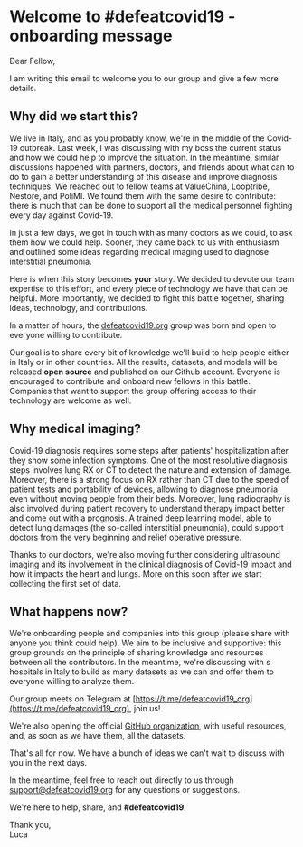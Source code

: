 # Welcome to #defeatcovid19 - onboarding message

Dear Fellow,

I am writing this email to welcome you to our group and give a few more details.

## Why did we start this?

We live in Italy, and as you probably know, we're in the middle of the Covid-19 outbreak. Last week, I was discussing with my boss the current status and how we could help to improve the situation. In the meantime, similar discussions happened with partners, doctors, and friends about what can to do to gain a better understanding of this disease and improve diagnosis techniques. We reached out to fellow teams at ValueChina, Looptribe, Nestore, and PoliMI. We found them with the same desire to contribute: there is much that can be done to support all the medical personnel fighting every day against Covid-19.

In just a few days, we got in touch with as many doctors as we could, to ask them how we could help. Sooner, they came back to us with enthusiasm and outlined some ideas regarding medical imaging used to diagnose interstitial pneumonia.

Here is when this story becomes **your** story. We decided to devote our team expertise to this effort, and every piece of technology we have that can be helpful. More importantly, we decided to fight this battle together, sharing ideas, technology, and contributions.

In a matter of hours, the [defeatcovid19.org](https://www.defeatcovid19.org) group was born and open to everyone willing to contribute.

Our goal is to share every bit of knowledge we'll build to help people either in Italy or in other countries. All the results, datasets, and models will be released **open source** and published on our Github account. Everyone is encouraged to contribute and onboard new fellows in this battle. Companies that want to support the group offering access to their technology are welcome as well.

## Why medical imaging?

Covid-19 diagnosis requires some steps after patients' hospitalization after they show some infection symptoms. One of the most resolutive diagnosis steps involves lung RX or CT to detect the nature and extension of damage. Moreover, there is a strong focus on RX rather than CT due to the speed of patient tests and portability of devices, allowing to diagnose pneumonia even without moving people from their beds.
Moreover, lung radiography is also involved during patient recovery to understand therapy impact better and come out with a prognosis.
A trained deep learning model, able to detect lung damages (the so-called interstitial pneumonia), could support doctors from the very beginning and relief operative pressure.

Thanks to our doctors, we're also moving further considering ultrasound imaging and its involvement in the clinical diagnosis of Covid-19 impact and how it impacts the heart and lungs. More on this soon after we start collecting the first set of data.

## What happens now?

We're onboarding people and companies into this group (please share with anyone you think could help). We aim to be inclusive and supportive: this group grounds on the principle of sharing knowledge and resources between all the contributors.
In the meantime, we're discussing with s hospitals in Italy to build as many datasets as we can and offer them to everyone willing to analyze them.

Our group meets on Telegram at [https://t.me/defeatcovid19_org](https://t.me/defeatcovid19_org), join us!

We're also opening the official [GitHub organization](https://github.com/defeatcovid19/), with useful resources, and, as soon as we have them, all the datasets.

That's all for now. We have a bunch of ideas we can't wait to discuss with you in the next days.

In the meantime, feel free to reach out directly to us through [support@defeatcovid19.org](mailto:support@defeatcovid19.org) for any questions or suggestions.

We're here to help, share, and **#defeatcovid19**.

Thank you,<br/>
Luca
